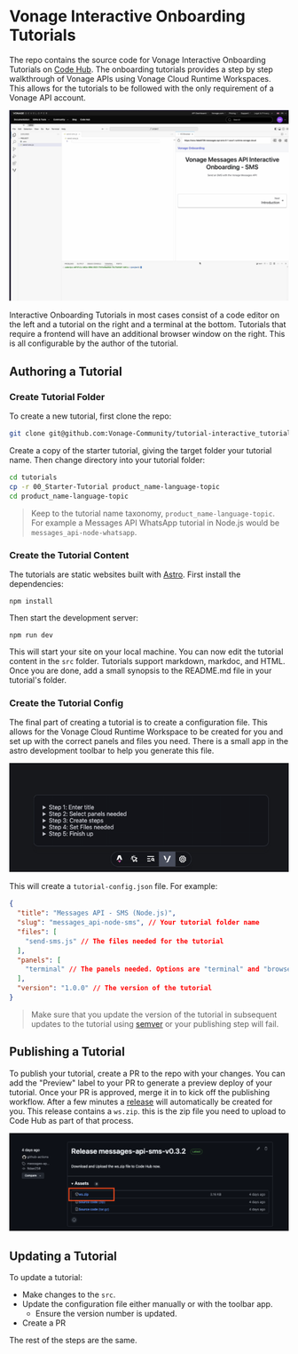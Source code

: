 # Vonage Interactive Onboarding Tutorials

The repo contains the source code for Vonage Interactive Onboarding Tutorials on [Code Hub](https://developer.vonage.com/en/cloud-runtime). The onboarding tutorials provides a step by step walkthrough of Vonage APIs using Vonage Cloud Runtime Workspaces. This allows for the tutorials to be followed with the only requirement of a Vonage API account.

![Example Tutorial](.github/images/example.png)

Interactive Onboarding Tutorials in most cases consist of a code editor on the left and a tutorial on the right and a terminal at the bottom. Tutorials that require a frontend will have an additional browser window on the right. This is all configurable by the author of the tutorial.

## Authoring a Tutorial

### Create Tutorial Folder

To create a new tutorial, first clone the repo:

```bash
git clone git@github.com:Vonage-Community/tutorial-interactive_tutorials.git
```

Create a copy of the starter tutorial, giving the target folder your tutorial name. Then change directory into your tutorial folder:

```bash
cd tutorials
cp -r 00_Starter-Tutorial product_name-language-topic
cd product_name-language-topic
```

> Keep to the tutorial name taxonomy, `product_name-language-topic`. For example a Messages API WhatsApp tutorial in Node.js would be `messages_api-node-whatsapp`.

### Create the Tutorial Content

The tutorials are static websites built with [Astro](https://astro.build). First install the dependencies:

```
npm install
```

Then start the development server:

```
npm run dev
```

This will start your site on your local machine. You can now edit the tutorial content in the `src` folder. Tutorials support markdown, markdoc, and HTML. Once you are done, add a small synopsis to the README.md file in your tutorial's folder.

### Create the Tutorial Config

The final part of creating a tutorial is to create a configuration file. This allows for the Vonage Cloud Runtime Workspace to be created for you and set up with the correct panels and files you need. There is a small app in the astro development toolbar to help you generate this file. 

![Vonage Astro Toolbar](.github/images/toolbar.png)

This will create a `tutorial-config.json` file. For example:

```json
{
  "title": "Messages API - SMS (Node.js)",
  "slug": "messages_api-node-sms", // Your tutorial folder name
  "files": [
    "send-sms.js" // The files needed for the tutorial
  ],
  "panels": [ 
    "terminal" // The panels needed. Options are "terminal" and "browser"
  ],
  "version": "1.0.0" // The version of the tutorial
}
```

> Make sure that you update the version of the tutorial in subsequent updates to the tutorial using [semver](https://semver.org) or your publishing step will fail. 

## Publishing a Tutorial

To publish your tutorial, create a PR to the repo with your changes. You can add the "Preview" label to your PR to generate a preview deploy of your tutorial. Once your PR is approved, merge it in to kick off the publishing workflow. After a few minutes a [release](https://github.com/Vonage-Community/tutorial-interactive_tutorials/releases) will automatically be created for you. This release contains a `ws.zip`. this is the zip file you need to upload to Code Hub as part of that process.

![Tutorial Release](.github/images/release.png)

## Updating a Tutorial

To update a tutorial:

* Make changes to the `src`.
* Update the configuration file either manually or with the toolbar app.
    * Ensure the version number is updated. 
* Create a PR

The rest of the steps are the same.